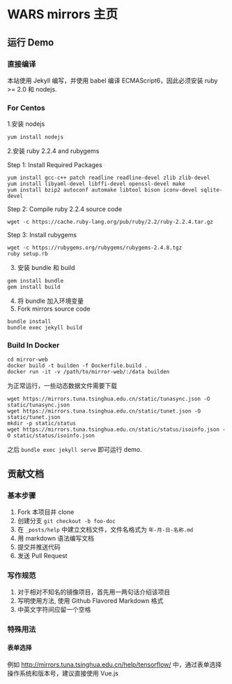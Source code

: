 # WARS mirrors 主页

## 运行 Demo

### 直接编译

本站使用 Jekyll 编写，并使用 babel 编译 ECMAScript6，因此必须安装 ruby >= 2.0 和 nodejs.

### For Centos
1.安装 nodejs
```
yum install nodejs
```
2.安装 ruby 2.2.4 and rubygems

Step 1: Install Required Packages
```
yum install gcc-c++ patch readline readline-devel zlib zlib-devel
yum install libyaml-devel libffi-devel openssl-devel make
yum install bzip2 autoconf automake libtool bison iconv-devel sqlite-devel
```
Step 2: Compile ruby 2.2.4 source code
```
wget -c https://cache.ruby-lang.org/pub/ruby/2.2/ruby-2.2.4.tar.gz
```
Step 3: Install rubygems
```
wget -c https://rubygems.org/rubygems/rubygems-2.4.8.tgz
ruby setup.rb
```
3. 安装 bundle 和 build
```
gem install bundle
gem install build
```
4. 将 bundle 加入环境变量
5. Fork mirrors source code
```
bundle install
bundle exec jekyll build
```

### Build In Docker
```
cd mirror-web
docker build -t builden -f Dockerfile.build .
docker run -it -v /path/to/mirror-web/:/data builden
```

为正常运行，一些动态数据文件需要下载

```
wget https://mirrors.tuna.tsinghua.edu.cn/static/tunasync.json -O static/tunasync.json
wget https://mirrors.tuna.tsinghua.edu.cn/static/tunet.json -O static/tunet.json
mkdir -p static/status
wget https://mirrors.tuna.tsinghua.edu.cn/static/status/isoinfo.json -O static/status/isoinfo.json
```

之后 `bundle exec jekyll serve` 即可运行 demo.

## 贡献文档

### 基本步骤

1. Fork 本项目并 clone
2. 创建分支 `git checkout -b foo-doc`
3. 在 `_posts/help` 中建立文档文件，文件名格式为 `年-月-日-名称.md`
4. 用 markdown 语法编写文档
5. 提交并推送代码
6. 发送 Pull Request

### 写作规范

1. 对于相对不知名的镜像项目，首先用一两句话介绍该项目
2. 写明使用方法, 使用 Github Flavored Markdown 格式
3. 中英文字符间应留一个空格

### 特殊用法

#### 表单选择
例如 <http://mirrors.tuna.tsinghua.edu.cn/help/tensorflow/> 中，通过表单选择操作系统和版本号，建议直接使用 Vue.js
